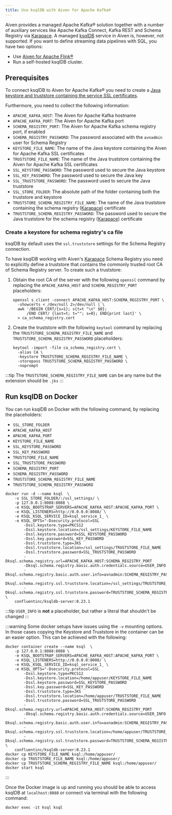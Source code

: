 ```yaml
---
title: Use ksqlDB with Aiven for Apache Kafka®
---
```


Aiven provides a managed Apache Kafka® solution together with a number
of auxiliary services like Apache Kafka Connect, Kafka REST and Schema
Registry via [Karapace](https://github.com/aiven/karapace). A managed
[ksqlDB](https://ksqldb.io/) service in Aiven is, however, not
supported. If you want to define streaming data pipelines with SQL, you
have two options:

-   Use [Aiven for Apache
    Flink®](https://docs.aiven.io/docs/products/flink.html)
-   Run a self-hosted ksqlDB cluster.

## Prerequisites

To connect ksqlDB to Aiven for Apache Kafka® you need to create a
[Java keystore and truststore containing the service SSL certificates](keystore-truststore).

Furthermore, you need to collect the following information:

-   `APACHE_KAFKA_HOST`: The Aiven for Apache Kafka hostname
-   `APACHE_KAFKA_PORT`: The Aiven for Apache Kafka port
-   `SCHEMA_REGISTRY_PORT`: The Aiven for Apache Kafka schema registry
    port, if enabled
-   `SCHEMA_REGISTRY_PASSWORD`: The password associated with the
    `avnadmin` user for Schema Registry
-   `KEYSTORE_FILE_NAME`: The name of the Java keystore containing the
    Aiven for Apache Kafka SSL certificates
-   `TRUSTSTORE_FILE_NAME`: The name of the Java truststore containing
    the Aiven for Apache Kafka SSL certificates
-   `SSL_KEYSTORE_PASSWORD`: The password used to secure the Java
    keystore
-   `SSL_KEY_PASSWORD`: The password used to secure the Java key
-   `SSL_TRUSTSTORE_PASSWORD`: The password used to secure the Java
    truststore
-   `SSL_STORE_FOLDER`: The absolute path of the folder containing both
    the truststore and keystore
-   `TRUSTSTORE_SCHEMA_REGISTRY_FILE_NAME`: The name of the Java
    truststore containing the schema registry
    ([Karapace](https://karapace.io/)) certificate
-   `TRUSTSTORE_SCHEMA_REGISTRY_PASSWORD`: The password used to secure
    the Java truststore for the schema registry
    ([Karapace](https://karapace.io/)) certificate

### Create a keystore for schema registry\'s ca file

ksqlDB by default uses the `ssl.truststore` settings for the Schema
Registry connection.

To have ksqlDB working with Aiven\'s [Karapace](https://karapace.io/)
Schema Registry you need to explicitly define a truststore that contains
the commonly trusted root CA of Schema Registry server. To create such a
truststore:

1.  Obtain the root CA of the server with the following `openssl`
    command by replacing the `APACHE_KAFKA_HOST` and
    `SCHEMA_REGISTRY_PORT` placeholders:

    ``` 
    openssl s_client -connect APACHE_KAFKA_HOST:SCHEMA_REGISTRY_PORT \
      -showcerts < /dev/null 2>/dev/null | \
      awk '/BEGIN CERT/{s=1}; s{t=t "\n" $0};
          /END CERT/ {last=t; t=""; s=0}; END{print last}' \
      > ca_schema_registry.cert
    ```

2.  Create the truststore with the following `keytool` command by
    replacing the `TRUSTSTORE_SCHEMA_REGISTRY_FILE_NAME` and
    `TRUSTSTORE_SCHEMA_REGISTRY_PASSWORD` placeholders:

    ``` 
    keytool -import -file ca_schema_registry.cert \
      -alias CA \
      -keystore TRUSTSTORE_SCHEMA_REGISTRY_FILE_NAME \
      -storepass TRUSTSTORE_SCHEMA_REGISTRY_PASSWORD \
      -noprompt
    ```

:::tip
The `TRUSTSTORE_SCHEMA_REGISTRY_FILE_NAME` can be any name but the
extension should be `.jks`
:::

## Run ksqlDB on Docker

You can run ksqlDB on Docker with the following command, by replacing
the placeholders:

-   `SSL_STORE_FOLDER`
-   `APACHE_KAFKA_HOST`
-   `APACHE_KAFKA_PORT`
-   `KEYSTORE_FILE_NAME`
-   `SSL_KEYSTORE_PASSWORD`
-   `SSL_KEY_PASSWORD`
-   `TRUSTSTORE_FILE_NAME`
-   `SSL_TRUSTSTORE_PASSWORD`
-   `SCHEMA_REGISTRY_PORT`
-   `SCHEMA_REGISTRY_PASSWORD`
-   `TRUSTSTORE_SCHEMA_REGISTRY_FILE_NAME`
-   `TRUSTSTORE_SCHEMA_REGISTRY_PASSWORD`

``` 
docker run -d --name ksql  \
    -v SSL_STORE_FOLDER/:/ssl_settings/ \
    -p 127.0.0.1:8088:8088 \
    -e KSQL_BOOTSTRAP_SERVERS=APACHE_KAFKA_HOST:APACHE_KAFKA_PORT \
    -e KSQL_LISTENERS=http://0.0.0.0:8088/ \
    -e KSQL_KSQL_SERVICE_ID=ksql_service_1_ \
    -e KSQL_OPTS="-Dsecurity.protocol=SSL
        -Dssl.keystore.type=PKCS12
        -Dssl.keystore.location=/ssl_settings/KEYSTORE_FILE_NAME
        -Dssl.keystore.password=SSL_KEYSTORE_PASSWORD
        -Dssl.key.password=SSL_KEY_PASSWORD
        -Dssl.truststore.type=JKS
        -Dssl.truststore.location=/ssl_settings/TRUSTSTORE_FILE_NAME
        -Dssl.truststore.password=SSL_TRUSTSTORE_PASSWORD
        -Dksql.schema.registry.url=APACHE_KAFKA_HOST:SCHEMA_REGISTRY_PORT
        -Dksql.schema.registry.basic.auth.credentials.source=USER_INFO
        -Dksql.schema.registry.basic.auth.user.info=avnadmin:SCHEMA_REGISTRY_PASSWORD
        -Dksql.schema.registry.ssl.truststore.location=/ssl_settings/TRUSTSTORE_SCHEMA_REGISTRY_FILE_NAME
        -Dksql.schema.registry.ssl.truststore.password=TRUSTSTORE_SCHEMA_REGISTRY_PASSWORD" \
    confluentinc/ksqldb-server:0.23.1
```

:::tip
`USER_INFO` is **not** a placeholder, but rather a literal that
shouldn\'t be changed
:::

:::warning
Some docker setups have issues using the `-v` mounting options. In those
cases copying the Keystore and Truststore in the container can be an
easier option. This can be achieved with the following:

``` 
docker container create --name ksql  \
    -p 127.0.0.1:8088:8088 \
    -e KSQL_BOOTSTRAP_SERVERS=APACHE_KAFKA_HOST:APACHE_KAFKA_PORT \
    -e KSQL_LISTENERS=http://0.0.0.0:8088/ \
    -e KSQL_KSQL_SERVICE_ID=ksql_service_1_ \
    -e KSQL_OPTS="-Dsecurity.protocol=SSL
        -Dssl.keystore.type=PKCS12
        -Dssl.keystore.location=/home/appuser/KEYSTORE_FILE_NAME
        -Dssl.keystore.password=SSL_KEYSTORE_PASSWORD
        -Dssl.key.password=SSL_KEY_PASSWORD
        -Dssl.truststore.type=JKS
        -Dssl.truststore.location=/home/appuser/TRUSTSTORE_FILE_NAME
        -Dssl.truststore.password=SSL_TRUSTSTORE_PASSWORD
        -Dksql.schema.registry.url=APACHE_KAFKA_HOST:SCHEMA_REGISTRY_PORT
        -Dksql.schema.registry.basic.auth.credentials.source=USER_INFO
        -Dksql.schema.registry.basic.auth.user.info=avnadmin:SCHEMA_REGISTRY_PASSWORD
        -Dksql.schema.registry.ssl.truststore.location=/home/appuser/TRUSTSTORE_SCHEMA_REGISTRY_FILE_NAME
        -Dksql.schema.registry.ssl.truststore.password=TRUSTSTORE_SCHEMA_REGISTRY_PASSWORD" \
    confluentinc/ksqldb-server:0.23.1
docker cp KEYSTORE_FILE_NAME ksql:/home/appuser/
docker cp TRUSTSTORE_FILE_NAME ksql:/home/appuser/
docker cp TRUSTSTORE_SCHEMA_REGISTRY_FILE_NAME ksql:/home/appuser/
docker start ksql
```
:::

Once the Docker image is up and running you should be able to access
ksqlDB at `localhost:8088` or connect via terminal with the following
command:

``` 
docker exec -it ksql ksql
```
